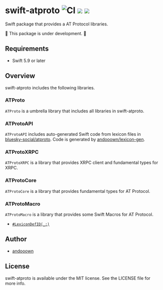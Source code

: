 # swift-atproto ![CI](https://github.com/andooown/swift-atproto/actions/workflows/ci.yml/badge.svg?branch=main) [![](https://img.shields.io/endpoint?url=https%3A%2F%2Fswiftpackageindex.com%2Fapi%2Fpackages%2Fandooown%2Fswift-atproto%2Fbadge%3Ftype%3Dswift-versions)](https://swiftpackageindex.com/andooown/swift-atproto) [![](https://img.shields.io/endpoint?url=https%3A%2F%2Fswiftpackageindex.com%2Fapi%2Fpackages%2Fandooown%2Fswift-atproto%2Fbadge%3Ftype%3Dplatforms)](https://swiftpackageindex.com/andooown/swift-atproto)

Swift package that provides a AT Protocol libraries.

🚧 This package is under development. 🚧

## Requirements
- Swift 5.9 or later

## Overview
swift-atproto includes the following libraries.

### ATProto
`ATProto` is a umbrella library that includes all libraries in swift-atproto.

### ATProtoAPI
`ATProtoAPI` includes auto-generated Swift code from lexicon files in [bluesky-social/atproto](https://github.com/bluesky-social/atproto). Code is generated by [andooown/lexicon-gen](https://github.com/andooown/lexicon-gen).

### ATProtoXRPC
`ATProtoXRPC` is a library that provides XRPC client and fundamental types for XRPC.

### ATProtoCore
`ATProtoCore` is a library that provides fundamental types for AT Protocol.

### ATProtoMacro
`ATProtoMacro` is a library that provides some Swift Macros for AT Protocol.

- [`#LexiconDefID(_:)`](https://github.com/andooown/swift-atproto/blob/main/Sources/ATProtoMacro/LexiconDefID.swift)

## Author
- [andooown](https://github.com/andooown)

## License
swift-atproto is available under the MIT license. See the LICENSE file for more info.
